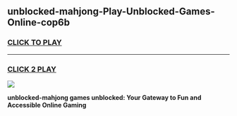 
## unblocked-mahjong-Play-Unblocked-Games-Online-cop6b
<h3>
<a href="https://premium76.site?title=unblocked-mahjong&ref=25A">CLICK TO PLAY</a></h3>
<hr>

<h3>
<a href="https://premium76.site?title=unblocked-mahjong&ref=25A">CLICK 2 PLAY</a>
  
</h3>

<a href="https://premium76.site?title=unblocked-mahjong&ref=25A"><img src="https://clearcache.store/games.png"></a>


**unblocked-mahjong games unblocked: Your Gateway to Fun and Accessible Online Gaming**
